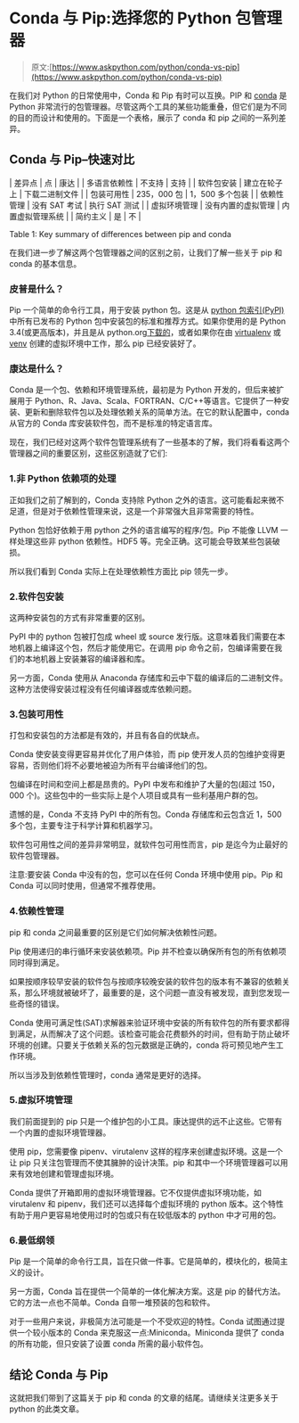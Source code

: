 # Conda 与 Pip:选择您的 Python 包管理器

> 原文:[https://www.askpython.com/python/conda-vs-pip](https://www.askpython.com/python/conda-vs-pip)

在我们对 Python 的日常使用中，Conda 和 Pip 有时可以互换。PIP 和 [conda](https://www.askpython.com/python-modules/python-anaconda-tutorial) 是 Python 非常流行的包管理器。尽管这两个工具的某些功能重叠，但它们是为不同的目的而设计和使用的。下面是一个表格，展示了 conda 和 pip 之间的一系列差异。

## Conda 与 Pip–快速对比

| 差异点 | 点 | 康达 |
| 多语言依赖性 | 不支持 | 支持 |
| 软件包安装 | 建立在轮子上 | 下载二进制文件 |
| 包装可用性 | 235，000 包 | 1，500 多个包装 |
| 依赖性管理 | 没有 SAT 考试 | 执行 SAT 测试 |
| 虚拟环境管理 | 没有内置的虚拟管理 | 内置虚拟管理系统 |
| 简约主义 | 是 | 不 |

Table 1: Key summary of differences between pip and conda

在我们进一步了解这两个包管理器之间的区别之前，让我们了解一些关于 pip 和 conda 的基本信息。

### 皮普是什么？

Pip 一个简单的命令行工具，用于安装 python 包。这是从 [python 包索引(PyPI)](https://pypi.org/) 中所有已发布的 Python 包中安装包的标准和推荐方式。如果你使用的是 Python 3.4(或更高版本)，并且是从 python.org[下载的](https://www.python.org/)，或者如果你在由 [virtualenv](https://packaging.python.org/en/latest/key_projects/#virtualenv) 或 [venv](https://packaging.python.org/en/latest/key_projects/#venv) 创建的虚拟环境中工作，那么 pip 已经安装好了。

### 康达是什么？

Conda 是一个包、依赖和环境管理系统，最初是为 Python 开发的，但后来被扩展用于 Python、R、Java、Scala、FORTRAN、C/C++等语言。它提供了一种安装、更新和删除软件包以及处理依赖关系的简单方法。在它的默认配置中，conda 从官方的 Conda 库安装软件包，而不是标准的特定语言库。

现在，我们已经对这两个软件包管理系统有了一些基本的了解，我们将看看这两个管理器之间的重要区别，这些区别造就了它们:

### 1.非 Python 依赖项的处理

正如我们之前了解到的，Conda 支持除 Python 之外的语言。这可能看起来微不足道，但是对于依赖性管理来说，这是一个非常强大且非常需要的特性。

Python 包恰好依赖于用 python 之外的语言编写的程序/包。Pip 不能像 LLVM 一样处理这些非 python 依赖性。HDF5 等。完全正确。这可能会导致某些包装破损。

所以我们看到 Conda 实际上在处理依赖性方面比 pip 领先一步。

### 2.软件包安装

这两种安装包的方式有非常重要的区别。

PyPI 中的 python 包被打包成 wheel 或 source 发行版。这意味着我们需要在本地机器上编译这个包，然后才能使用它。在调用 pip 命令之前，包编译需要在我们的本地机器上安装兼容的编译器和库。

另一方面，Conda 使用从 Anaconda 存储库和云中下载的编译后的二进制文件。这种方法使得安装过程没有任何编译器或库依赖问题。

### 3.包装可用性

打包和安装包的方法都是有效的，并且有各自的优缺点。

Conda 使安装变得更容易并优化了用户体验，而 pip 使开发人员的包维护变得更容易，否则他们将不必要地被迫为所有平台编译他们的包。

包编译在时间和空间上都是昂贵的。PyPI 中发布和维护了大量的包(超过 150，000 个)。这些包中的一些实际上是个人项目或具有一些利基用户群的包。

遗憾的是，Conda 不支持 PyPI 中的所有包。Conda 存储库和云包含近 1，500 多个包，主要专注于科学计算和机器学习。

软件包可用性之间的差异非常明显，就软件包可用性而言，pip 是迄今为止最好的软件包管理器。

注意:要安装 Conda 中没有的包，您可以在任何 Conda 环境中使用 pip。Pip 和 Conda 可以同时使用，但通常不推荐使用。

### 4.依赖性管理

pip 和 conda 之间最重要的区别是它们如何解决依赖性问题。

Pip 使用递归的串行循环来安装依赖项。Pip 并不检查以确保所有包的所有依赖项同时得到满足。

如果按顺序较早安装的软件包与按顺序较晚安装的软件包的版本有不兼容的依赖关系，那么环境就被破坏了，最重要的是，这个问题一直没有被发现，直到您发现一些奇怪的错误。

Conda 使用可满足性(SAT)求解器来验证环境中安装的所有软件包的所有要求都得到满足，从而解决了这个问题。该检查可能会花费额外的时间，但有助于防止破坏环境的创建。只要关于依赖关系的包元数据是正确的，conda 将可预见地产生工作环境。

所以当涉及到依赖性管理时，conda 通常是更好的选择。

### 5.虚拟环境管理

我们前面提到的 pip 只是一个维护包的小工具。康达提供的远不止这些。它带有一个内置的虚拟环境管理器。

使用 pip，您需要像 pipenv、virutalenv 这样的程序来创建虚拟环境。这是一个让 pip 只关注包管理而不使其臃肿的设计决策。pip 和其中一个环境管理器可以用来有效地创建和管理虚拟环境。

Conda 提供了开箱即用的虚拟环境管理器。它不仅提供虚拟环境功能，如 virutalenv 和 pipenv，我们还可以选择每个虚拟环境的 python 版本。这个特性有助于用户更容易地使用过时的包或只有在较低版本的 python 中才可用的包。

### 6.最低纲领

Pip 是一个简单的命令行工具，旨在只做一件事。它是简单的，模块化的，极简主义的设计。

另一方面，Conda 旨在提供一个简单的一体化解决方案。这是 pip 的替代方法。它的方法一点也不简单。Conda 自带一堆预装的包和软件。

对于一些用户来说，非极简方法可能是一个不受欢迎的特性。Conda 试图通过提供一个较小版本的 Conda 来克服这一点:Miniconda。Miniconda 提供了 conda 的所有功能，但只安装了设置 conda 所需的最小软件包。

## 结论 Conda 与 Pip

这就把我们带到了这篇关于 pip 和 conda 的文章的结尾。请继续关注更多关于 python 的此类文章。